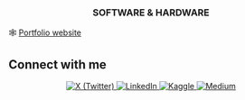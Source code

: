 ### <div align="center"> SOFTWARE & HARDWARE </div>  
  
🕸️ [Portfolio website](https://collins-omariba.github.io/)  
</div>  

## Connect with me  

<div align="center">

<a href="https://twitter.com/OmaribaCollins" target="_blank">
  <img src="https://img.shields.io/badge/X&nbsp;(Twitter)-000000?style=for-the-badge&logo=x&logoColor=white" alt="X (Twitter)" style="margin-bottom: 5px;" />
</a>




<a href="https://linkedin.com/in/omariba-collins-b28b841b9" target="_blank">
  <img src="https://img.shields.io/badge/LinkedIn-%231E77B5.svg?&style=for-the-badge&logo=linkedin&logoColor=white" alt="LinkedIn" style="margin-bottom: 5px;" />
</a>

<a href="https://www.kaggle.com/omaribacollins" target="_blank">
  <img src="https://img.shields.io/badge/Kaggle-20BEFF?style=for-the-badge&logo=kaggle&logoColor=white" alt="Kaggle" style="margin-bottom: 5px;" />
</a>

<a href="https://medium.com/@collinsomariba" target="_blank">
  <img src="https://img.shields.io/badge/Medium-12100E?style=for-the-badge&logo=medium&logoColor=white" alt="Medium" style="margin-bottom: 5px;" />
</a>
 
  

<br/> 
